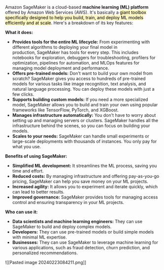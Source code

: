 Amazon SageMaker is a cloud-based **machine learning (ML) platform** offered by Amazon Web Services (AWS). It's basically a <mark style="background: #FFF3A3A6;">giant toolbox specifically designed to help you build, train, and deploy ML models efficiently and at scale</mark>. Here's a breakdown of its key features:

**What it does:**

- **Provides tools for the entire ML lifecycle:** From experimenting with different algorithms to deploying your final model in production, SageMaker has tools for every step. This includes notebooks for exploration, debuggers for troubleshooting, profilers for optimization, pipelines for automation, and MLOps features for managing model deployment and performance.
- **Offers pre-trained models:** Don't want to build your own model from scratch? SageMaker gives you access to hundreds of pre-trained models for various tasks like image recognition, text analysis, and natural language processing. You can deploy these models with just a few clicks.
- **Supports building custom models:** If you need a more specialized model, SageMaker allows you to build and train your own using popular frameworks like TensorFlow, PyTorch, and XGBoost.
- **Manages infrastructure automatically:** You don't have to worry about setting up and managing servers or clusters. SageMaker handles all the infrastructure behind the scenes, so you can focus on building your models.
- **Scales to your needs:** SageMaker can handle small experiments or large-scale deployments with thousands of instances. You only pay for what you use.

**Benefits of using SageMaker:**

- **Simplified ML development:** It streamlines the ML process, saving you time and effort.
- **Reduced costs:** By managing infrastructure and offering pay-as-you-go pricing, SageMaker can help you save money on your ML projects.
- **Increased agility:** It allows you to experiment and iterate quickly, which can lead to better results.
- **Improved governance:** SageMaker provides tools for managing access control and ensuring transparency in your ML projects.

**Who can use it:**

- **Data scientists and machine learning engineers:** They can use SageMaker to build and deploy complex models.
- **Developers:** They can use pre-trained models or build simple models with minimal ML expertise.
- **Businesses:** They can use SageMaker to leverage machine learning for various applications, such as fraud detection, churn prediction, and personalized recommendations.

![[Pasted image 20240223084211.png]]